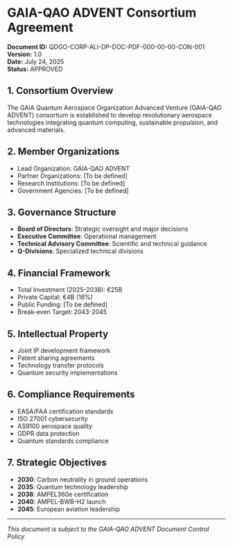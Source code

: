 # GAIA-QAO ADVENT Consortium Agreement
**Document ID:** QDGO-CORP-ALI-DP-DOC-PDF-000-00-00-CON-001  
**Version:** 1.0  
**Date:** July 24, 2025  
**Status:** APPROVED

## 1. Consortium Overview
The GAIA Quantum Aerospace Organization Advanced Venture (GAIA-QAO ADVENT) consortium is established to develop revolutionary aerospace technologies integrating quantum computing, sustainable propulsion, and advanced materials.

## 2. Member Organizations
- Lead Organization: GAIA-QAO ADVENT
- Partner Organizations: [To be defined]
- Research Institutions: [To be defined]
- Government Agencies: [To be defined]

## 3. Governance Structure
- **Board of Directors**: Strategic oversight and major decisions
- **Executive Committee**: Operational management
- **Technical Advisory Committee**: Scientific and technical guidance
- **Q-Divisions**: Specialized technical divisions

## 4. Financial Framework
- Total Investment (2025-2038): €25B
- Private Capital: €4B (16%)
- Public Funding: [To be defined]
- Break-even Target: 2043-2045

## 5. Intellectual Property
- Joint IP development framework
- Patent sharing agreements
- Technology transfer protocols
- Quantum security implementations

## 6. Compliance Requirements
- EASA/FAA certification standards
- ISO 27001 cybersecurity
- AS9100 aerospace quality
- GDPR data protection
- Quantum standards compliance

## 7. Strategic Objectives
- **2030**: Carbon neutrality in ground operations
- **2035**: Quantum technology leadership
- **2038**: AMPEL360e certification
- **2040**: AMPEL-BWB-H2 launch
- **2045**: European aviation leadership

---
*This document is subject to the GAIA-QAO ADVENT Document Control Policy*
